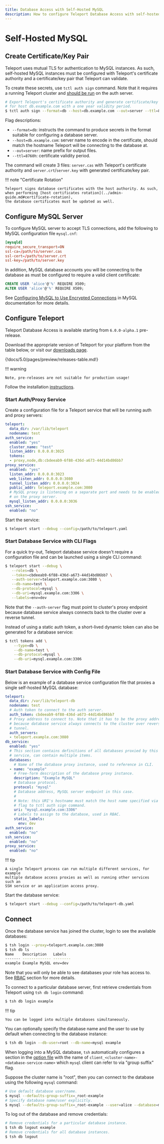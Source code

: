 ```yaml
---
title: Database Access with Self-Hosted MySQL
description: How to configure Teleport Database Access with self-hosted MySQL
---
```


# Self-Hosted MySQL

## Create Certificate/Key Pair

Teleport uses mutual TLS for authentication to MySQL instances. As such,
self-hosted MySQL instances must be configured with Teleport's certificate
authority and a certificate/key pair that Teleport can validate.

To create these secrets, use `tctl auth sign` command. Note that it requires a
running Teleport cluster and [should be run](https://goteleport.com/teleport/docs/architecture/overview/#tctl)
on the auth server.

```sh
# Export Teleport's certificate authority and generate certificate/key pair
# for host db.example.com with a one year validity period.
$ tctl auth sign --format=db --host=db.example.com --out=server --ttl=8760h
```

Flag descriptions:

* `--format=db`: instructs the command to produce secrets in the format suitable
  for configuring a database server.
* `--host=db.example.com`: server name to encode in the certificate, should
  match the hostname Teleport will be connecting to the database at.
* `--out=server`: name prefix for output files.
* `--ttl=8760h`: certificate validity period.

The command will create 3 files: `server.cas` with Teleport's certificate
authority and `server.crt`/`server.key` with generated certificate/key pair.

!!! note "Certificate Rotation"

    Teleport signs database certificates with the host authority. As such,
    when performing [host certificates rotation](../admin-guide.md#certificate-rotation),
    the database certificates must be updated as well.

## Configure MySQL Server

To configure MySQL server to accept TLS connections, add the following to
MySQL configuration file `mysql.cnf`:

```conf
[mysqld]
require_secure_transport=ON
ssl-ca=/path/to/server.cas
ssl-cert=/path/to/server.crt
ssl-key=/path/to/server.key
```

In addition, MySQL database accounts you will be connecting to the database
as must be configured to require a valid client certificate:

```sql
CREATE USER 'alice'@'%' REQUIRE X509;
ALTER USER 'alice'@'%' REQUIRE X509;
```

See [Configuring MySQL to Use Encrypted Connections](https://dev.mysql.com/doc/refman/8.0/en/using-encrypted-connections.html)
in MySQL documentation for more details.

## Configure Teleport

Teleport Database Access is available starting from `6.0.0-alpha.1` pre-release.

Download the appropriate version of Teleport for your platform from the table
below, or visit our [downloads page](https://goteleport.com/teleport/download).

{!docs/5.0/pages/preview/releases-table.md!}

!!! warning

    Note, pre-releases are not suitable for production usage!

Follow the installation [instructions](../installation.md).

### Start Auth/Proxy Service

Create a configuration file for a Teleport service that will be running
auth and proxy servers:

```yaml
teleport:
  data_dir: /var/lib/teleport
  nodename: test
auth_service:
  enabled: "yes"
  cluster_name: "test"
  listen_addr: 0.0.0.0:3025
  tokens:
  - proxy,node,db:cbdeeab9-6f88-436d-a673-44d14bd86bb7
proxy_service:
  enabled: "yes"
  listen_addr: 0.0.0.0:3023
  web_listen_addr: 0.0.0.0:3080
  tunnel_listen_addr: 0.0.0.0:3024
  public_addr: teleport.example.com:3080
  # MySQL proxy is listening on a separate port and needs to be enabled
  # on the proxy server.
  mysql_listen_addr: 0.0.0.0:3036
ssh_service:
  enabled: "no"
```

Start the service:

```sh
$ teleport start --debug --config=/path/to/teleport.yaml
```

### Start Database Service with CLI Flags

For a quick try-out, Teleport database service doesn't require a configuration
file and can be launched using a single CLI command:

```sh
$ teleport start --debug \
   --roles=db \
   --token=cbdeeab9-6f88-436d-a673-44d14bd86bb7 \
   --auth-server=teleport.example.com:3080 \
   --db-name=test \
   --db-protocol=mysql \
   --db-uri=mysql.example.com:3306 \
   --labels=env=dev
```

Note that the `--auth-server` flag must point to cluster's proxy endpoint
because database service always connects back to the cluster over a reverse
tunnel.

Instead of using a static auth token, a short-lived dynamic token can also
be generated for a database service:

```sh
$ tctl tokens add \
    --type=db \
    --db-name=test \
    --db-protocol=mysql \
    --db-uri=mysql.example.com:3306
```

### Start Database Service with Config File

Below is an example of a database service configuration file that proxies
a single self-hosted MySQL database:

```yaml
teleport:
  data_dir: /var/lib/teleport-db
  nodename: test
  # Auth token to connect to the auth server.
  auth_token: cbdeeab9-6f88-436d-a673-44d14bd86bb7
  # Proxy address to connect to. Note that it has to be the proxy address
  # because database service always connects to the cluster over reverse
  # tunnel.
  auth_servers:
  - teleport.example.com:3080
db_service:
  enabled: "yes"
  # This section contains definitions of all databases proxied by this
  # service, can contain multiple items.
  databases:
    # Name of the database proxy instance, used to reference in CLI.
  - name: "example"
    # Free-form description of the database proxy instance.
    description: "Example MySQL"
    # Database protocol.
    protocol: "mysql"
    # Database address, MySQL server endpoint in this case.
    #
    # Note: this URI's hostname must match the host name specified via --host
    # flag to tctl auth sign command.
    uri: "mysql.example.com:3306"
    # Labels to assign to the database, used in RBAC.
    static_labels:
      env: dev
auth_service:
  enabled: "no"
ssh_service:
  enabled: "no"
proxy_service:
  enabled: "no"
```

!!! tip

    A single Teleport process can run multiple different services, for example
    multiple database access proxies as well as running other services such an
    SSH service or an application access proxy.

Start the database service:

```sh
$ teleport start --debug --config=/path/to/teleport-db.yaml
```

## Connect

Once the database service has joined the cluster, login to see the available
databases:

```sh
$ tsh login --proxy=teleport.example.com:3080
$ tsh db ls
Name    Description   Labels
------- ------------- --------
example Example MySQL env=dev
```

Note that you will only be able to see databases your role has access to. See
[RBAC](#rbac) section for more details.

To connect to a particular database server, first retrieve credentials from
Teleport using `tsh db login` command:

```sh
$ tsh db login example
```

!!! tip

    You can be logged into multiple databases simultaneously.

You can optionally specify the database name and the user to use by default
when connecting to the database instance:

```sh
$ tsh db login --db-user=root --db-name=mysql example
```

When logging into a MySQL database, `tsh` automatically configures a section
in the [option file](https://dev.mysql.com/doc/refman/8.0/en/option-files.html)
with the name of `client_<cluster-name>-<database-service-name>` which `mysql`
client can refer to via "group suffix" flag.

Suppose the cluster name is "root", then you can connect to the database using
the following `mysql` command:

```sh
# Use default database user/name.
$ mysql --defaults-group-suffix=_root-example
# Specify database name/user explicitly.
$ mysql --defaults-group-suffix=_root-example --user=alice --database=metrics
```

To log out of the database and remove credentials:

```sh
# Remove credentials for a particular database instance.
$ tsh db logout example
# Remove credentials for all database instances.
$ tsh db logout
```
